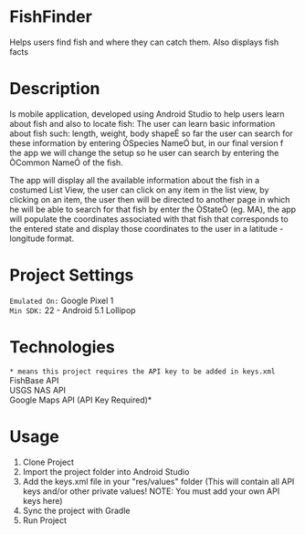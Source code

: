 # FishFinder
Helps users find fish and where they can catch them. Also displays fish facts

# Description
Is mobile application, developed using Android Studio to help users learn about fish and also to locate fish: The user can learn basic information about fish such: length, weight, body shapeÉ so far the user can search for these information by entering ÒSpecies NameÓ but, in our final version f the app we will change the setup so he user can search by entering the ÒCommon NameÓ of the fish.

The app will display all the available information about the fish in a costumed List View, the user can click on any item in the list view, by clicking on an item, the user then will be directed to another page in which he will be able to search for that fish by enter the ÒStateÓ (eg. MA), the app will populate the coordinates associated with that fish that corresponds to the entered state and display those coordinates to the user in a latitude - longitude format.

# Project Settings
```Emulated On:``` Google Pixel 1 <br/>
```Min SDK:``` 22 - Android 5.1 Lollipop

# Technologies
```* means this project requires the API key to be added in keys.xml``` <br/>
FishBase API <br/>
USGS NAS API <br/>
Google Maps API (API Key Required)*

# Usage
1. Clone Project
2. Import the project folder into Android Studio
3. Add the keys.xml file in your "res/values" folder (This will contain all API keys and/or other private values! NOTE: You must add your own API keys here)
4. Sync the project with Gradle
5. Run Project

